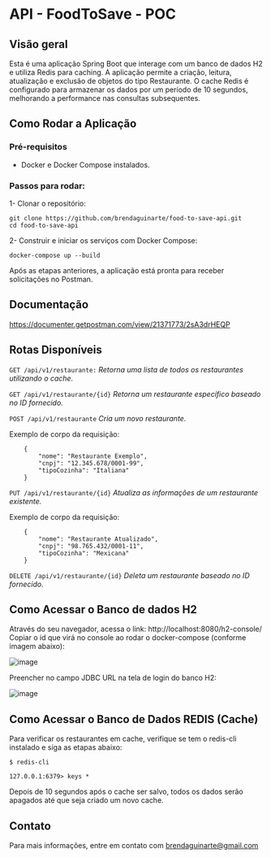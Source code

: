# API - FoodToSave - POC

## Visão geral
Esta é uma aplicação Spring Boot que interage com um banco de dados H2 e utiliza Redis para caching. A aplicação permite a criação, leitura, atualização e exclusão de objetos do tipo Restaurante. O cache Redis é configurado para armazenar os dados por um período de 10 segundos, melhorando a performance nas consultas subsequentes.

## Como Rodar a Aplicação
### Pré-requisitos
* Docker e Docker Compose instalados.

### Passos para rodar:

1- Clonar o repositório:

    git clone https://github.com/brendaguinarte/food-to-save-api.git
    cd food-to-save-api

2- Construir e iniciar os serviços com Docker Compose:

    docker-compose up --build

Após as etapas anteriores, a aplicação está pronta para receber solicitações no Postman.

## Documentação

https://documenter.getpostman.com/view/21371773/2sA3drHEQP

## Rotas Disponíveis

`GET /api/v1/restaurante:` _Retorna uma lista de todos os restaurantes utilizando o cache._

`GET /api/v1/restaurante/{id}` _Retorna um restaurante específico baseado no ID fornecido._

`POST /api/v1/restaurante` _Cria um novo restaurante._

Exemplo de corpo da requisição: 
    
        {
            "nome": "Restaurante Exemplo",
            "cnpj": "12.345.678/0001-99",
            "tipoCozinha": "Italiana"
        }
`PUT /api/v1/restaurante/{id}` _Atualiza as informações de um restaurante existente._

Exemplo de corpo da requisição: 
    
        {
            "nome": "Restaurante Atualizado",
            "cnpj": "98.765.432/0001-11",
            "tipoCozinha": "Mexicana"
        }

`DELETE /api/v1/restaurante/{id}` _Deleta um restaurante baseado no ID fornecido._

## Como Acessar o Banco de dados H2

Através do seu navegador, acessa o link: http://localhost:8080/h2-console/
Copiar o id que virá no console ao rodar o docker-compose (conforme imagem abaixo):

![image](https://github.com/brendaguinarte/food-to-save-api/assets/170212422/520455b5-7643-4726-afce-f049682866fe)


Preencher no campo JDBC URL na tela de login do banco H2:

![image](https://github.com/brendaguinarte/food-to-save-api/assets/170212422/9368573a-697b-400d-a7e0-9fec26e21c91)


## Como Acessar o Banco de Dados REDIS (Cache)

Para verificar os restaurantes em cache, verifique se tem o redis-cli instalado e siga as etapas abaixo:

`$ redis-cli`

`127.0.0.1:6379> keys *`

Depois de 10 segundos após o cache ser salvo, todos os dados serão apagados até que seja criado um novo cache.

## Contato
Para mais informações, entre em contato com brendaguinarte@gmail.com
